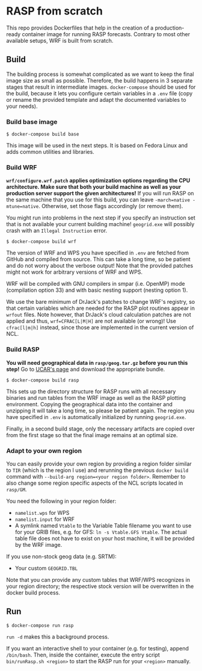 # RASP from scratch

This repo provides Dockerfiles that help in the creation of a production-ready container image for running RASP forecasts.
Contrary to most other available setups, WRF is built from scratch.

## Build

The building process is somewhat complicated as we want to keep the final image size as small as possible.
Therefore, the build happens in 3 separate stages that result in intermediate images.
`docker-compose` should be used for the build, because it lets you configure certain variables in a `.env` file (copy or rename the provided template and adapt the documented variables to your needs).

### Build base image

```shell
$ docker-compose build base
```

This image will be used in the next steps.
It is based on Fedora Linux and adds common utilities and libraries.

### Build WRF

**`wrf/configure.wrf.patch` applies optimization options regarding the CPU architecture. Make sure that both your build machine as well as your production server support the given architectures!**
If you will run RASP on the same machine that you use for this build, you can leave `-march=native -mtune=native`.
Otherwise, set those flags accordingly (or remove them).

You might run into problems in the next step if you specify an instruction set that is not available your current building machine!
`geogrid.exe` will possibly crash with an `Illegal Instruction` error.

```shell
$ docker-compose build wrf
```

The version of WRF and WPS you have specified in `.env` are fetched from GitHub and compiled from source.
This can take a long time, so be patient and do not worry about the verbose output!
Note that the provided patches might not work for arbitrary versions of WRF and WPS.

WRF will be compiled with GNU compilers in smpar (i.e. OpenMP) mode (compilation option 33) and with basic nesting support (nesting option 1).

We use the bare minimum of DrJack's patches to change WRF's registry, so that certain variables which are needed for the RASP plot routines appear in `wrfout` files.
Note however, that DrJack's cloud calculation patches are not applied and thus, `wrf=CFRAC[L|M|H]` are not available (or wrong)!
Use `cfrac[l|m|h]` instead, since those are implemented in the current version of NCL.

### Build RASP

**You will need geographical data in `rasp/geog.tar.gz` before you run this step!**
Go to [UCAR's page](https://www2.mmm.ucar.edu/wrf/users/download/get_sources_wps_geog.html) and download the appropriate bundle.

```shell
$ docker-compose build rasp
```

This sets up the directory structure for RASP runs with all necessary binaries and run tables from the WRF image as well as the RASP plotting environment.
Copying the geographical data into the container and unzipping it will take a long time, so please be patient again.
The region you have specified in `.env` is automatically initialized by running `geogrid.exe`.

Finally, in a second build stage, only the necessary artifacts are copied over from the first stage so that the final image remains at an optimal size.

### Adapt to your own region

You can easily provide your own region by providing a region folder similar to `TIR` (which is the region I use) and rerunning the previous `docker build` command with `--build-arg region=<your region folder>`.
Remember to also change some region specific aspects of the NCL scripts located in `rasp/GM`.

You need the following in your region folder:
 - `namelist.wps` for WPS
 - `namelist.input` for WRF
 - A symlink named `Vtable` to the Variable Table filename you want to use for your GRIB files, e.g. for GFS: `ln -s Vtable.GFS Vtable`. The actual table file does not have to exist on your host machine, it will be provided by the WRF image.

If you use non-stock geog data (e.g. SRTM):
 - Your custom `GEOGRID.TBL`

Note that you can provide any custom tables that WRF/WPS recognizes in your region directory; the respective stock version will be overwritten in the docker build process.

## Run 

```shell
$ docker-compose run rasp
```

`run -d` makes this a background process.

If you want an interactive shell to your container (e.g. for testing), append `/bin/bash`.
Then, inside the container, execute the entry script `bin/runRasp.sh <region>` to start the RASP run for your `<region>` manually.
